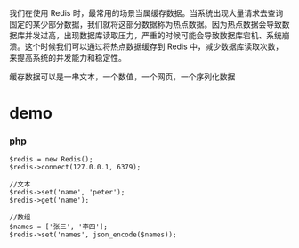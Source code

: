 我们在使用 Redis 时，最常用的场景当属缓存数据。当系统出现大量请求去查询固定的某少部分数据，我们就将这部分数据称为热点数据。因为热点数据会导致数据库并发过高，出现数据库读取压力，严重的时候可能会导致数据库宕机、系统崩溃。这个时候我们可以通过将热点数据缓存到 Redis 中，减少数据库读取次数，来提高系统的并发能力和稳定性。

缓存数据可以是一串文本，一个数值，一个网页，一个序列化数据

# demo

### php

```
$redis = new Redis();
$redis->connect(127.0.0.1, 6379);

//文本
$redis->set('name', 'peter');
$redis->get('name');

//数组
$names = ['张三', '李四'];
$redis->set('names', json_encode($names));
```
